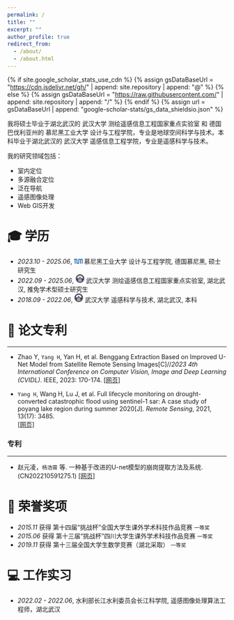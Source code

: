 ```yaml
---
permalink: /
title: ""
excerpt: ""
author_profile: true
redirect_from: 
  - /about/
  - /about.html
---
```


{% if site.google_scholar_stats_use_cdn %}
{% assign gsDataBaseUrl = "https://cdn.jsdelivr.net/gh/" | append: site.repository | append: "@" %}
{% else %}
{% assign gsDataBaseUrl = "https://raw.githubusercontent.com/" | append: site.repository | append: "/" %}
{% endif %}
{% assign url = gsDataBaseUrl | append: "google-scholar-stats/gs_data_shieldsio.json" %}

<span class='anchor' id='about-me'></span>

我将硕士毕业于湖北武汉的 武汉大学 测绘遥感信息工程国家重点实验室 和 德国巴伐利亚州的 慕尼黑工业大学 设计与工程学院，专业是地球空间科学与技术。本科毕业于湖北武汉的 武汉大学 遥感信息工程学院，专业是遥感科学与技术。

我的研究领域包括：
- 室内定位
- 多源融合定位
- 泛在导航
- 遥感图像处理
- Web GIS开发

<span class='anchor' id='-xl'></span>

# 🎓 学历
- *2023.10 - 2025.06*, <a href="https://www.tum.de/"><img class="svg" src="/images/Technical_University_of_Munich_Logo.png" width="20pt"></a> 慕尼黑工业大学 设计与工程学院, 德国慕尼黑, 硕士研究生
- *2022.09 - 2025.06*, <a href="https://www.whu.edu.cn/"><img class="svg" src="/images/Wuhan_University_Logo.png" width="20pt"></a> 武汉大学 测绘遥感信息工程国家重点实验室, 湖北武汉, 推免学术型硕士研究生
- *2018.09 - 2022.06*, <a href="https://www.whu.edu.cn/"><img class="svg" src="/images/Wuhan_University_Logo.png" width="20pt"></a> 武汉大学 遥感科学与技术, 湖北武汉, 本科
 
<span class='anchor' id='-lwzl'></span>

# 📝 论文专利
---
- Zhao Y, `Yang H`, Yan H, et al. Benggang Extraction Based on Improved U-Net Model from Satellite Remote Sensing Images[C]//*2023 4th International Conference on Computer Vision, Image and Deep Learning (CVIDL)*. IEEE, 2023: 170-174.
[[网页]](https://ieeexplore.ieee.org/abstract/document/10167177) 

- `Yang H`, Wang H, Lu J, et al. Full lifecycle monitoring on drought-converted catastrophic flood using sentinel-1 sar: A case study of poyang lake region during summer 2020[J]. *Remote Sensing*, 2021, 13(17): 3485.  
[[网页]](https://www.mdpi.com/2072-4292/13/17/3485)

### 专利
---
- 赵元凌，`杨浩霄` 等. 一种基于改进的U-net模型的崩岗提取方法及系统. (CN202210591275.1)
[[网页]](https://www.drugfuture.com/cnpat/cn_patent.asp)

<span class='anchor' id='-ryjx'></span>

# 🏅 荣誉奖项
- *2015.11* 获得 第十四届“挑战杯”全国大学生课外学术科技作品竞赛 `一等奖`  
- *2015.06* 获得 第十三届“挑战杯”四川大学生课外学术科技作品竞赛 `一等奖`  
- *2019.11* 获得 第十三届全国大学生数学竞赛（湖北采取） `一等奖`  

<span class='anchor' id='-gzsx'></span>

# 💻 工作实习
- *2022.02 - 2022.06*, 水利部长江水利委员会长江科学院, 遥感图像处理算法工程师，湖北武汉
